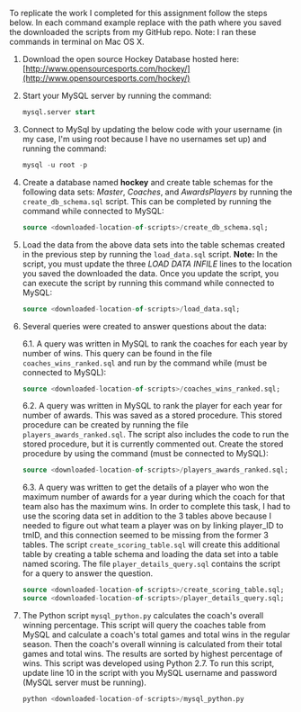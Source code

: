 To replicate the work I completed for this assignment follow the steps below. In each command example replace <downloaded-location-of-scripts> with the path where you saved the downloaded the scripts from my GitHub repo. Note: I ran these commands in terminal on Mac OS X.

1. Download the open source Hockey Database hosted here: [http://www.opensourcesports.com/hockey/](http://www.opensourcesports.com/hockey/)

2. Start your MySQL server by running the command:

	```sql
	mysql.server start
	```

3. Connect to MySql by updating the below code with your username (in my case, I'm using root because I have no usernames set up) and running the command: 

	```sql
	mysql -u root -p
	```

4. Create a database named **hockey** and create table schemas for the following data sets: *Master*, *Coaches*, and *AwardsPlayers* by running the `create_db_schema.sql` script. This can be completed by running the command while connected to MySQL: 

	```sql
	source <downloaded-location-of-scripts>/create_db_schema.sql;
	```

5. Load the data from the above data sets into the table schemas created in the previous step by running the `load_data.sql` script. **Note:** In the script, you must update the three *LOAD DATA INFILE* lines to the location you saved the downloaded the data. Once you update the script, you can execute the script by running this command while connected to MySQL: 

	```sql
	source <downloaded-location-of-scripts>/load_data.sql;
	```

6. Several queries were created to answer questions about the data:

	6.1.  A query was written in MySQL to rank the coaches for each year by number of wins. This query can be found in the file `coaches_wins_ranked.sql` and run by the command while (must be connected to MySQL): 

	```sql
    source <downloaded-location-of-scripts>/coaches_wins_ranked.sql;
    ```

	6.2.  A query was written in MySQL to rank the player for each year for number of awards. This was saved as a stored procedure. This stored procedure can be created by running the file `players_awards_ranked.sql`. The script also includes the code to run the stored procedure, but it is currently commented out. Create the stored procedure by using the command (must be connected to MySQL): 

	```sql
    source <downloaded-location-of-scripts>/players_awards_ranked.sql; 
  	```

  	6.3.  A query was written to get the details of a player who won the maximum number of awards for a year during which the coach for that team also has the maximum wins. In order to complete this task, I had to use the scoring data set in addition to the 3 tables above because I needed to figure out what team a player was on by linking player_ID to tmID, and this connection seemed to be missing from the former 3 tables. The script `create_scoring_table.sql` will create this additional table by creating a table schema and loading the data set into a table named scoring. The file `player_details_query.sql` contains the script for a query to answer the question. 

  	```sql
  	source <downloaded-location-of-scripts>/create_scoring_table.sql;
  	source <downloaded-location-of-scripts>/player_details_query.sql;
  	```

7. The Python script `mysql_python.py` calculates the coach's overall winning percentage. This script will query the coaches table from MySQL and calculate a coach's total games and total wins in the regular season. Then the coach's overall winning is calculated from their total games and total wins. The results are sorted by highest percentage of wins. This script was developed using Python 2.7. To run this script, update line 10 in the script with you MySQL username and password (MySQL server must be running).

	```python
	python <downloaded-location-of-scripts>/mysql_python.py
	```
